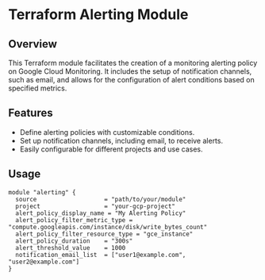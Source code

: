# Terraform Alerting Module

## Overview

This Terraform module facilitates the creation of a monitoring alerting policy on Google Cloud Monitoring. It includes the setup of notification channels, such as email, and allows for the configuration of alert conditions based on specified metrics.

## Features

- Define alerting policies with customizable conditions.
- Set up notification channels, including email, to receive alerts.
- Easily configurable for different projects and use cases.

## Usage

```hcl
module "alerting" {
  source                   = "path/to/your/module"
  project                  = "your-gcp-project"
  alert_policy_display_name = "My Alerting Policy"
  alert_policy_filter_metric_type = "compute.googleapis.com/instance/disk/write_bytes_count"
  alert_policy_filter_resource_type = "gce_instance"
  alert_policy_duration    = "300s"
  alert_threshold_value    = 1000
  notification_email_list  = ["user1@example.com", "user2@example.com"]
}
